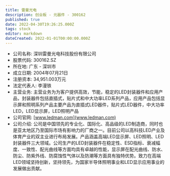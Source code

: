 ```yaml
---
title: 雷曼光电
description: 创业板 - 元器件 - 300162
published: true
date: 2022-04-30T19:26:25.000Z
tags: stock
editor: markdown
dateCreated: 2022-01-01T00:00:00.000Z
---
```


- 公司名称: 深圳雷曼光电科技股份有限公司
- 股票代码: 300162.SZ
- 所在地: 广东 - 深圳市
- 成立日期: 2004年07月21日
- 注册资本: 34,951.003万元
- 法定代表人: 李漫铁
- 主营业务: 主营业务为为客户提供高效，节能，稳定的LED封装器件和应用产品，封装器件包括直插式，贴片式和中大功率LED系列产品，应用产品包括显示屏和照明系列产品主要产品为直插式LED器件，贴片式LED器件，中大功率LED，LED显示屏，LED照明产品
- 公司官网: [www.ledman.com](www.ledman.com)
- 公司介绍: 公司是中国领先的专业化、国际化、高品级的LED制造商，同时也是亚太地区乃至国际市场有影响力的厂商之一。目前公司以高科技LED产业及体育产业的双主业进行布局发展。产品涵盖高端LED显示屏、LED照明、LED封装器件三大领域。公司生产的LED封装器件在稳定性、ESD指标、衰减幅度、一致性、配光曲线等方面均具有卓越的性能，显示屏在配光曲线、防水、防尘、防紫外线、防腐蚀性气体以及防潮等方面具有独特优势。致力在高端LED领域坚持创新，坚持领先，为国家半导体照明事业和LED显示应用事业的发展做出贡献。


